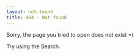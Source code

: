 ```yaml
---
layout: not-found
title: 404 - Not found
---
```

Sorry, the page you tried to open does not exist =(

Try using the Search.
